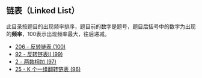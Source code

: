 ## 链表（Linked List）

此目录按题目的出现频率排序，题目前的数字是题号，题目后括号中的数字为出现的**频率**，100表示出现频率最大，往后递减。



- [206 - 反转链表  (100)](https://github.com/MagicalPiggy/leetcode/blob/master/easy/LinkedList/206%20-%20Reverse%20Linked%20List.md)
- [92 - 反转链表II (99)](https://github.com/MagicalPiggy/leetcode/blob/master/Medium/LinkedList/92%20-%20Reverse%20Linked%20List%20II.md)
- [2 - 两数相加 (97)](https://github.com/MagicalPiggy/leetcode/blob/master/Medium/LinkedList/2%20-%20Add%20Two%20Numbers.md)
- [25 - K 个一组翻转链表 (96)](https://github.com/MagicalPiggy/leetcode/blob/master/Hard/LinkedList/25%20-%20Reverse%20Nodes%20in%20k-Group.md)


